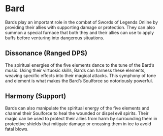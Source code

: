 # Bard

Bards play an important role in the combat of Swords of Legends Online by providing their allies with supporting damage or protection. They can also summon a special furnace that both they and their allies can use to apply buffs before venturing into dangerous situations.

## Dissonance (Ranged DPS)

The spiritual energies of the five elements dance to the tune of the Bard’s music. Using their virtuosic skills, Bards can harness these elements, weaving specific effects into their magical attacks. This symphony of tone and element is what makes the Bard’s Soulforce so notoriously powerful.

## Harmony (Support)

Bards can also manipulate the spiritual energy of the five elements and channel their Soulforce to heal the wounded or dispel evil spirits. Their magic can be used to protect their allies from harm by surrounding them in protective shields that mitigate damage or encasing them in ice to avoid fatal blows.